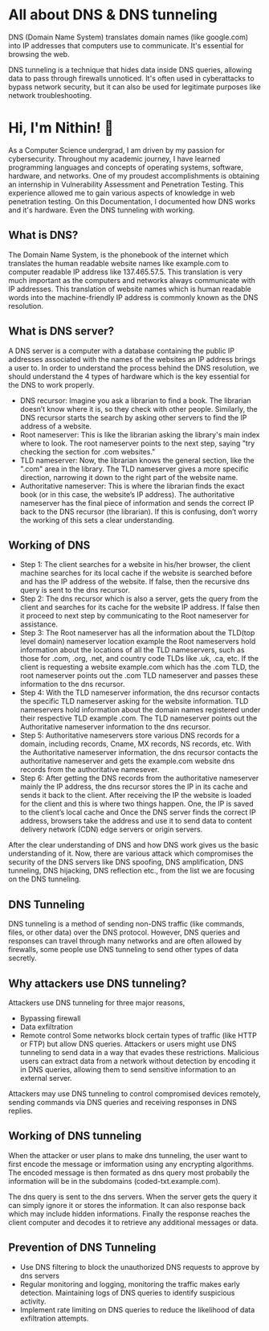 
# All about DNS & DNS tunneling
DNS (Domain Name System) translates domain names (like google.com) into IP addresses that computers use to communicate. It's essential for browsing the web.

DNS tunneling is a technique that hides data inside DNS queries, allowing data to pass through firewalls unnoticed. It's often used in cyberattacks to bypass network security, but it can also be used for legitimate purposes like network troubleshooting.


# Hi, I'm Nithin! 👋

As a Computer Science undergrad, I am driven by my passion for cybersecurity. Throughout my academic journey, I have learned programming languages and concepts of operating systems, software, hardware, and networks. One of my proudest accomplishments is obtaining an internship in Vulnerability Assessment and Penetration Testing. This experience allowed me to gain various aspects of knowledge in web penetration testing. On this Documentation, I documented how DNS works and it's hardware. Even the DNS tunneling with working.


## What is DNS?
The Domain Name System, is the phonebook of the internet which translates the human readable website names like example.com to computer readable IP address like 137.465.57.5. This translation is very much important as the computers and networks always communicate with IP addresses. This translation of website names which is human readable words into the machine-friendly IP address is commonly known as the DNS resolution.
## What is DNS server?
A DNS server is a computer with a database containing the public IP addresses associated with the names of the websites an IP address brings a user to.
In order to understand the process behind the DNS resolution, we should understand the 4 types of hardware which is the key essential for the DNS to work properly.
- DNS recursor: Imagine you ask a librarian to find a book. The librarian doesn’t know where it is, so they check with other people. Similarly, the DNS recursor starts the search by asking other servers to find the IP address of a website.
- Root nameserver: This is like the librarian asking the library's main index where to look. The root nameserver points to the next step, saying "try checking the section for .com websites."
- TLD nameserver: Now, the librarian knows the general section, like the ".com" area in the library. The TLD nameserver gives a more specific direction, narrowing it down to the right part of the website name.
- Authoritative nameserver: This is where the librarian finds the exact book (or in this case, the website’s IP address). The authoritative nameserver has the final piece of information and sends the correct IP back to the DNS recursor (the librarian).
If this is confusing, don’t worry the working of this sets a clear understanding.

## Working of DNS
- Step 1:
The client searches for a website in his/her browser, the client machine searches for its local cache if the website is searched before and has the IP address of the website. If false, then the recursive dns query is sent to the dns recursor.
- Step 2:
The dns recursor which is also a server, gets the query from the client and searches for its cache for the website IP address. If false then it proceed to next step by communicating to the Root nameserver for assistance.
- Step 3:
The Root nameserver has all the information about the TLD(top level domain) nameserver location example the Root nameservers hold information about the locations of all the TLD nameservers, such as those for .com, .org, .net, and country code TLDs like .uk, .ca, etc.
If the client is requesting a website example.com which has the .com TLD, the root nameserver points out the .com TLD nameserver and passes these information to the dns recursor.
- Step 4:
With the TLD nameserver information, the dns recursor contacts the specific TLD nameserver asking for the website information. TLD nameservers hold information about the domain names registered under their respective TLD example .com. The TLD nameserver points out the Authoritative nameserver information to the dns recursor.
- Step 5:
Authoritative nameservers store various DNS records for a domain, including records, Cname, MX records, NS records, etc.
With the Authoritative nameserver information, the dns recursor contacts the authoritative nameserver and gets the example.com website dns records from the authoritative namesever.
- Step 6: 
After getting the DNS records from the authoritative nameserver mainly the IP address, the dns recursor stores the IP in its cache and sends it back to the client.
After receiving the IP the website is loaded for the client and this is where two things happen. One, the IP is saved to the client’s local cache and Once the DNS server finds the correct IP address, browsers take the address and use it to send data to content delivery network (CDN) edge servers or origin servers.

After the clear understanding of DNS and how DNS work gives us the basic understanding of it. Now, there are various attack which compromises the security of the DNS servers like DNS spoofing, DNS amplification, DNS tunneling, DNS hijacking, DNS reflection etc., from the list we are focusing on the DNS tunneling.
## DNS Tunneling
DNS tunneling is a method of sending non-DNS traffic (like commands, files, or other data) over the DNS protocol. However, DNS queries and responses can travel through many networks and are often allowed by firewalls, some people use DNS tunneling to send other types of data secretly.
## Why attackers use DNS tunneling?
Attackers use DNS tunneling for three major reasons,
- Bypassing firewall
- Data exfiltration
- Remote control
Some networks block certain types of traffic (like HTTP or FTP) but allow DNS queries. Attackers or users might use DNS tunneling to send data in a way that evades these restrictions.
Malicious users can extract data from a network without detection by encoding it in DNS queries, allowing them to send sensitive information to an external server.

Attackers may use DNS tunneling to control compromised devices remotely, sending commands via DNS queries and receiving responses in DNS replies.
## Working of DNS tunneling
When the attacker or user plans to make dns tunneling, the user want to first encode the message or imformation using any encrypting algorithms. The encoded message is then formated as dns query most probabily the information will be in the subdomains (coded-txt.example.com).

The dns query is sent to the dns servers. When the server gets the query it can simply ignore it or stores the information. It can also response back which may include hidden informations.
Finally the response reaches the client computer and decodes it to retrieve any additional messages or data.

## Prevention of DNS Tunneling
- Use DNS filtering to block the unauthorized DNS requests to approve by dns servers
- Regular monitoring and logging, monitoring the traffic makes early detection. Maintaining logs of DNS queries to identify suspicious activity.
- Implement rate limiting on DNS queries to reduce the likelihood of data exfiltration attempts.
